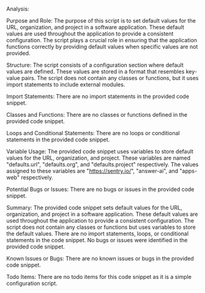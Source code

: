 Analysis:

Purpose and Role:
The purpose of this script is to set default values for the URL, organization, and project in a software application. These default values are used throughout the application to provide a consistent configuration. The script plays a crucial role in ensuring that the application functions correctly by providing default values when specific values are not provided.

Structure:
The script consists of a configuration section where default values are defined. These values are stored in a format that resembles key-value pairs. The script does not contain any classes or functions, but it uses import statements to include external modules.

Import Statements:
There are no import statements in the provided code snippet.

Classes and Functions:
There are no classes or functions defined in the provided code snippet.

Loops and Conditional Statements:
There are no loops or conditional statements in the provided code snippet.

Variable Usage:
The provided code snippet uses variables to store default values for the URL, organization, and project. These variables are named "defaults.url", "defaults.org", and "defaults.project" respectively. The values assigned to these variables are "https://sentry.io/", "answer-ai", and "apps-web" respectively.

Potential Bugs or Issues:
There are no bugs or issues in the provided code snippet.

Summary:
The provided code snippet sets default values for the URL, organization, and project in a software application. These default values are used throughout the application to provide a consistent configuration. The script does not contain any classes or functions but uses variables to store the default values. There are no import statements, loops, or conditional statements in the code snippet. No bugs or issues were identified in the provided code snippet.

Known Issues or Bugs:
There are no known issues or bugs in the provided code snippet.

Todo Items:
There are no todo items for this code snippet as it is a simple configuration script.